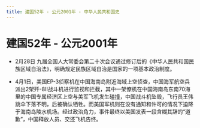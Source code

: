 ```yaml
---
title: 建国52年 - 公元2001年 - 中华人民共和国史
---
```


# 建国52年 - 公元2001年

+ 2月28日 九届全国人大常委会第二十次会议通过修订后的《中华人民共和国民族区域自治法》，明确规定民族区域自治是国家的一项基本政治制度。

+ 4月1日，美国EP-3侦察机在中国海南岛附近海域上空侦查，中国海军航空兵派出2架歼-8II战斗机进行监视和拦截，其中一架僚机在中国海南岛东南70海里的中国专属经济区上空与美军飞机发生碰撞，中国战斗机坠毁，飞行员王伟跳伞下落不明，后被确认牺牲。而美国军机则在没有通知和许可的情况下迫降于海南岛陵水机场。经过政治角力，事件最终以美国发表一段含糊其辞的“道歉”，中国释放人员、交还飞机告终。